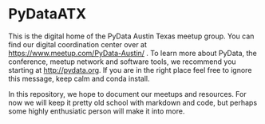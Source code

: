 # PyDataATX

This is the digital home of the PyData Austin Texas meetup group. You can find our digital coordination center over at https://www.meetup.com/PyData-Austin/ . To learn more about PyData, the conference, meetup network and software tools, we recommend you starting at http://pydata.org. If you are in the right place feel free to ignore this message, keep calm and conda install.

In this repository, we hope to document our meetups and resources. For now we will keep it pretty old school with markdown and code, but perhaps some highly enthusiatic person will make it into more. 
